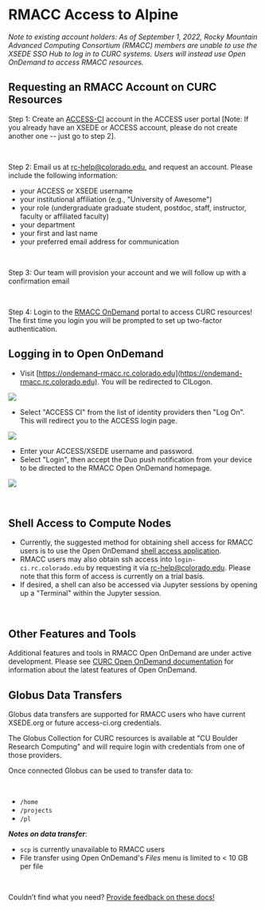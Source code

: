 # RMACC Access to Alpine 

_Note to existing account holders: As of September 1, 2022, Rocky Mountain Advanced Computing Consortium (RMACC) members are 
unable to use the XSEDE SSO Hub to log in to CURC systems. Users will instead use Open OnDemand to access RMACC resources._


## Requesting an RMACC Account on CURC Resources

Step 1: Create an [ACCESS-CI](https://access-ci.org/) account in the ACCESS user portal [Note: If you already have an XSEDE or ACCESS account, please do not create another 
one -- just go to step 2].

<br>

Step 2: Email us at <rc-help@colorado.edu>, and request an account. Please include the following information:

- your ACCESS or XSEDE username
- your institutional affiliation (e.g., "University of Awesome")
- your role (undergraduate graduate student, postdoc, staff, instructor, faculty or affiliated faculty)
- your department
- your first and last name
- your preferred email address for communication

<br>

Step 3: Our team will provision your account and we  will follow up with a confirmation email 

<br>

Step 4: Login to the [RMACC OnDemand](#logging-in-to-open-ondemand) portal to access CURC 
resources! The first time you login you will be prompted to set up two-factor authentication.
 
## Logging in to Open OnDemand

- Visit [https://ondemand-rmacc.rc.colorado.edu](https://ondemand-rmacc.rc.colorado.edu).
You will be redirected to CILogon.

![](rmacc/cilogon.png)

- Select "ACCESS CI" from the list of identity providers then "Log On". This will redirect you to the ACCESS login page. 
 
![](rmacc/access_cilogon.png)

- Enter your ACCESS/XSEDE username and password.
- Select "Login", then accept the Duo push notification from your device to be directed to the RMACC Open OnDemand homepage.

![](rmacc/ood_homepage.png)

<br>


## Shell Access to Compute Nodes  

- Currently, the suggested method for obtaining shell access for RMACC users is to use the Open OnDemand [shell access application](../open_ondemand/clusters_app.md).
- RMACC users may also obtain ssh access into `login-ci.rc.colorado.edu` by requesting it via <rc-help@colorado.edu>. Please note that this form of access is currently on a trial basis.
- If desired, a shell can also be accessed via Jupyter sessions by opening up a "Terminal" within the Jupyter session. 

<br>

## Other Features and Tools

Additional features and tools in RMACC Open OnDemand are under active development. Please see [CURC Open OnDemand documentation](../open_ondemand/index.md) for information about the latest features of Open OnDemand. 


## Globus Data Transfers

Globus data transfers are supported for RMACC users who have current XSEDE.org or future access-ci.org credentials.  

The Globus Collection for CURC resources is available at "CU Boulder Research Computing" and will require login with credentials from one of those providers.

Once connected Globus can be used to transfer data to:

<br>

- `/home`
- `/projects`
- `/pl`


**_Notes on data transfer_**:
  - `scp` is currently unavailable to RMACC users
  - File transfer using Open OnDemand's _Files_ menu is  limited to < 10 GB per file


<br>

Couldn’t find what you need? [Provide feedback on these docs!](https://docs.google.com/forms/d/e/1FAIpQLSeaoraGl8x_ubyGNEYe3WP2cw_wg6aZM7Dy0v4X5s2ND-06RA/viewform)
